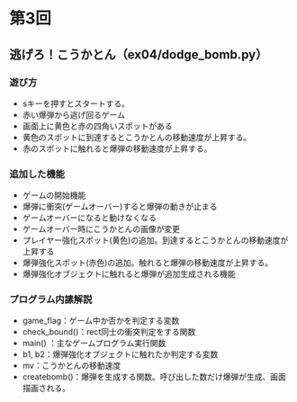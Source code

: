 # 第3回
## 逃げろ！こうかとん（ex04/dodge_bomb.py）
### 遊び方
* sキーを押すとスタートする。
* 赤い爆弾から逃げ回るゲーム
* 画面上に黄色と赤の四角いスポットがある
* 黄色のスポットに到達するとこうかとんの移動速度が上昇する。
* 赤のスポットに触れると爆弾の移動速度が上昇する。
### 追加した機能
* ゲームの開始機能
* 爆弾に衝突(ゲームオーバー)すると爆弾の動きが止まる
* ゲームオーバーになると動けなくなる
* ゲームオーバー時にこうかとんの画像が変更
* プレイヤー強化スポット(黄色)の追加。到達するとこうかとんの移動速度が上昇する
* 爆弾強化スポット(赤色)の追加。触れると爆弾の移動速度が上昇する。
* 爆弾強化オブジェクトに触れると爆弾が追加生成される機能
### プログラム内䛾解説
* game_flag：ゲーム中か否かを判定する変数
* check_bound()：rect同士の衝突判定をする関数
* main() ：主なゲームプログラム実行関数
* b1, b2：爆弾強化オブジェクトに触れたか判定する変数
* mv：こうかとんの移動速度
* createbomb()：爆弾を生成する関数。呼び出した数だけ爆弾が生成、画面描画される。